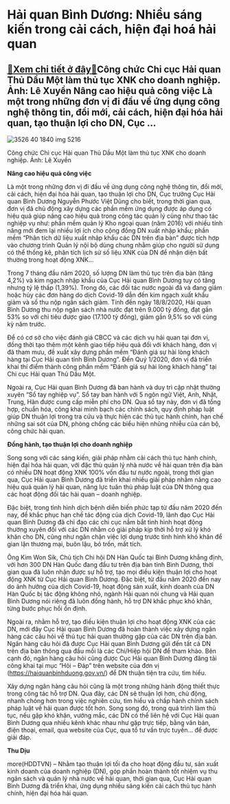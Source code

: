 Hải quan Bình Dương: Nhiều sáng kiến trong cải cách, hiện đại hoá hải quan
==========================================================================

[:gift:Xem chi tiết ở đây:gift:](https://hddtvn.com/hai-quan-binh-duong-nhieu-sang-kien-trong-cai-cach-hien-dai-hoa-hai-quan/)Công chức Chi cục Hải quan Thủ Dầu Một làm thủ tục XNK cho doanh nghiệp. Ảnh: Lê Xuyền Nâng cao hiệu quả công việc Là một trong những đơn vị đi đầu về ứng dụng công nghệ thông tin, đổi mới, cải cách, hiện đại hóa hải quan, tạo thuận lợi cho DN, Cục …
----------------------------------------------------------------------------------------------------------------------------------------------------------------------------------------------------------------------------------------------------------





![3526 40 1840 img 5216](https://haiquanonline.com.vn/stores/news_dataimages/hoannm/082020/28/15/in_article/3526_40-1840_IMG-5216.jpg?rt=20200831080049 "Công chức Chi cục Hải quan Thủ Dầu Một làm thủ tục XNK cho doanh nghiệp.   	Ảnh: Lê Xuyền")


Công chức Chi cục Hải quan Thủ Dầu Một làm thủ tục XNK cho doanh nghiệp. Ảnh: Lê Xuyền



**Nâng cao hiệu quả công việc**


Là một trong những đơn vị đi đầu về ứng dụng công nghệ thông tin, đổi mới, cải cách, hiện đại hóa hải quan, tạo thuận lợi cho DN, Cục trưởng Cục Hải quan Bình Dương Nguyễn Phước Việt Dũng cho biết, trong thời gian qua, đơn vị đã chủ động xây dựng các phần mềm ứng dụng được áp dụng có hiệu quả giúp nâng cao hiệu quả trong công tác quản lý cũng như thao tác nghiệp vụ như: phần mềm quản lý Kho ngoại quan (năm 2016) với nhiều tính năng mới đem lại nhiều lợi ích cho cộng đồng DN xuất nhập khẩu; phần mềm “Phân tích dữ liệu xuất nhập khẩu các DN trên địa bàn” được tích hợp vào chương trình Quản lý nội bộ dùng chung nhằm giúp cho người sử dụng có thể thống kê, phân tích lịch sử số liệu XNK của DN để nhận diện bất thường trong hoạt động XNK…





Trong 7 tháng đầu năm 2020, số lượng DN làm thủ tục trên địa bàn (tăng 4,2%) và kim ngạch nhập khẩu của Cục Hải quan Bình Dương tuy có tăng nhưng tỷ lệ thấp (1,39%). Trong đó, các đối tác nước ngoài đã và đang giảm hoặc hủy các đơn hàng do dịch Covid-19 dẫn đến kim ngạch xuất khẩu giảm và số thu nộp ngân sách giảm. Tính đến ngày 18/8/2020, Hải quan Bình Dương thu nộp ngân sách nhà nước đạt trên 9.000 tỷ đồng, đạt gần 53% so với chỉ tiêu được giao (17.100 tỷ đồng), giảm gần 9,5% so với cùng kỳ năm trước.



Để có cơ sở cho việc đánh giá CBCC và các dịch vụ hải quan tại đơn vị, đồng thời tạo thêm một kênh giao tiếp hiệu quả đối với khách hàng, đơn vị đã tham mưu, đề xuất xây dựng phần mềm “Đánh giá sự hài lòng khách hàng tại Cục Hải quan tỉnh Bình Dương”. Đến Quý 1/2020, đơn vị đã triển khai thí điểm thành công phần mềm “Đánh giá sự hài lòng khách hàng” tại Chi cục Hải quan Thủ Dầu Một.


Ngoài ra, Cục Hải quan Bình Dương đã ban hành và duy trì cập nhật thường xuyên “Sổ tay nghiệp vụ”. Sổ tay ban hành với 5 ngôn ngữ Việt, Anh, Nhật, Trung, Hàn được cung cấp miễn phí cho DN. Qua sổ tay này, đơn vị đã tổng hợp, chuẩn hóa, công khai minh bạch các chính sách, quy định pháp luật giúp DN thuận lợi trong tra cứu và thực hiện các thủ tục hành chính, hạn chế những sai sót của DN, phòng chống các biểu hiện nhũng nhiễu của cán bộ, công chức hải quan.


**Đồng hành, tạo thuận lợi cho doanh nghiệp**


Song song với các sáng kiến, giải pháp nhằm cải cách thủ tục hành chính, hiện đại hóa hải quan, với đặc thù quản lý nhà nước về hải quan trên địa bàn có nhiều DN hoạt động XNK 100% vốn đầu tư nước ngoài, trong thời gian qua, Cục Hải quan Bình Dương đã triển khai nhiều giải pháp nhằm nâng cao hiệu quả quản lý hải quan, năng lực tuân thủ pháp luật của DN thông qua các hoạt động đối tác hải quan – doanh nghiệp.


Đặc biệt, trong tình hình dịch bệnh diễn biến phức tạp từ đầu năm 2020 đến nay, để khắc phục hạn chế tác động của dịch Covid-19, lãnh đạo Cục Hải quan Bình Dương đã chỉ đạo các chi cục nắm bắt tình hình hoạt động thường xuyên đối với các DN nhằm có giải pháp kịp thời hỗ trợ xử lý khó khăn cho DN, cũng như ngăn chặn việc lợi dụng trước tình hình khó khăn để gian lận thương mại, buôn lậu, bỏ trốn, mất tích.


Ông Kim Won Sik, Chủ tịch Chi hội DN Hàn Quốc tại Bình Dương khẳng định, với hơn 300 DN Hàn Quốc đang đầu tư trên địa bàn tỉnh Bình Dương, thời gian qua đã luôn nhận được sự hỗ trợ, tạo mọi điều kiện thuận lợi cho hoạt động XNK từ Cục Hải quan Bình Dương. Đặc biệt, từ đầu năm 2020 đến nay do ảnh hưởng của dịch Covid-19, hoạt động sản xuất, kinh doanh của DN Hàn Quốc bị tác động không nhỏ, ngành Hải quan nói chung và Hải quan Bình Dương nói riêng đã luôn đồng hành, hỗ trợ DN khắc phục khó khăn, từng bước phục hồi ổn định.


Ngoài ra, nhằm hỗ trợ, tạo điều kiện thuận lợi cho hoạt động XNK của các DN, mới đây Cục Hải quan Bình Dương đã hoàn thành việc xây dựng ngân hàng các câu hỏi về thủ tục hải quan thường gặp của các DN trên địa bàn. Ngân hàng câu hỏi đã được Cục Hải quan Bình Dương gửi đến tất cả DN trên địa bàn thông qua đầu mối là các Chi/Hiệp hội DN để tham khảo. Bên cạnh đó, ngân hàng câu hỏi cũng được Cục Hải quan Bình Dương đăng tải công khai tại mục “Hỏi – Đáp” trên website của đơn vị (https://haiquanbinhduong.gov.vn/) để DN thuận tiện tra cứu, tìm hiểu.


Xây dựng ngân hàng câu hỏi cũng là một trong những hành động thiết thực trong công tác hỗ trợ DN. Qua đây, các DN sẽ thuận lợi hơn, chủ động, nhanh chóng hơn trong việc nghiên cứu, tìm hiểu và chấp hành chính sách pháp luật về hải quan được tốt hơn. Song song đó, trong quá trình làm thủ tục, nếu gặp khó khăn, vướng mắc, các DN có thể liên hệ với Cục Hải quan Bình Dương qua nhiều kênh khác nhau như gặp trực tiếp, bằng văn bản, điện thoại, email, qua website của Cục, qua tổ tư vấn trực tuyến… để được giải đáp.




**Thu Dịu**



more(HDDTVN) – Nhằm tạo thuận lợi tối đa cho hoạt động đầu tư, sản xuất kinh doanh của doanh nghiệp (DN), góp phần hoàn thành tốt nhiệm vụ thu ngân sách và quản lý nhà nước về hải quan, thời gian qua, Cục Hải quan Bình Dương đã triển khai, ứng dụng nhiều sáng kiến cải cách thủ tục hành chính, hiện đại hóa hải quan.

